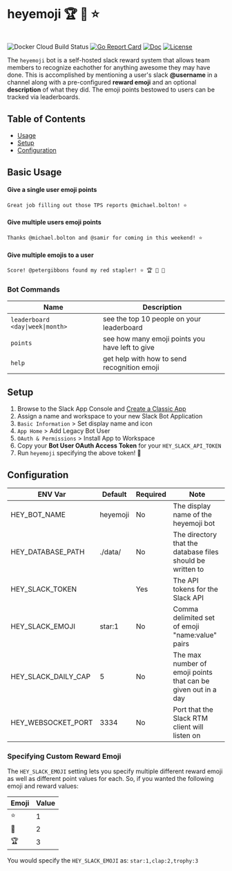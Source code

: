 # heyemoji 🏆 👏 ⭐
# 

![Docker Cloud Build Status](https://img.shields.io/docker/cloud/build/mmcdole/heyemoji) [![Go Report Card](https://goreportcard.com/badge/github.com/mmcdole/heyemoji)](https://goreportcard.com/report/github.com/mmcdole/heyemoji) [![Doc](https://godoc.org/github.com/mmcdole/heyemoji?status.svg)](http://godoc.org/github.com/mmcdole/heyemoji) [![License](http://img.shields.io/:license-mit-blue.svg)](http://doge.mit-license.org)

The `heyemoji` bot is a self-hosted slack reward system that allows team members to recognize eachother for anything awesome they may have done.  This is accomplished by mentioning a user's slack **@username** in a channel along with a pre-configured **reward emoji** and an optional **description** of what they did.  The emoji points bestowed to users can be tracked via leaderboards.

## Table of Contents

- [Usage](#basic-usage)
- [Setup](#setup)
- [Configuration](#configuration)

## Basic Usage

#### Give a single user emoji points 

`Great job filling out those TPS reports @michael.bolton! ⭐` 

#### Give multiple users emoji points

`Thanks @michael.bolton and @samir for coming in this weekend! ⭐`

#### Give multiple emojis to a user

`Score! @petergibbons found my red stapler! ⭐ 🏆 👏 👏 `

### Bot Commands

| Name                   | Description                                                |
|------------------------------------------|------------------------------------------------------------|
| `leaderboard <day\|week\|month>`           | see the top 10 people on your leaderboard                  |
| `points`                                 | see how many emoji points you have left to give            |
| `help`                                   | get help with how to send recognition emoji                |

## Setup

1. Browse to the Slack App Console and [Create a Classic App](https://api.slack.com/apps?new_classic_app=1)
2. Assign a name and workspace to your new Slack Bot Application
3. `Basic Information` > Set display name and icon
4. `App Home` > Add Legacy Bot User
5. `OAuth & Permissions` > Install App to Workspace
6. Copy your **Bot User OAuth Access Token** for your `HEY_SLACK_API_TOKEN`
7. Run `heyemoji` specifying the above token! 🎉

## Configuration

| ENV Var             | Default  | Required | Note                                                          |
|---------------------|----------|----------|---------------------------------------------------------------|
| HEY_BOT_NAME        | heyemoji | No       | The display name of the heyemoji bot                          |
| HEY_DATABASE_PATH   | ./data/  | No       | The directory that the database files should be written to    |
| HEY_SLACK_TOKEN     |          | Yes      | The API tokens for the Slack API                              |
| HEY_SLACK_EMOJI     | star:1   | No       | Comma delimited set of emoji "name:value" pairs               |
| HEY_SLACK_DAILY_CAP | 5        | No       | The max number of emoji points that can be given out in a day |
| HEY_WEBSOCKET_PORT  | 3334     | No       | Port that the Slack RTM client will listen on                 |


### Specifying Custom Reward Emoji

The `HEY_SLACK_EMOJI` setting lets you specify multiple different reward emoji as well as different point values for each. So, if you wanted the following emoji and reward values:

| Emoji         | Value  |
|---------------|--------|
| ⭐             | 1      |
| 👏             | 2      |
| 🏆             | 3      |

You would specify the `HEY_SLACK_EMOJI` as: `star:1,clap:2,trophy:3`

